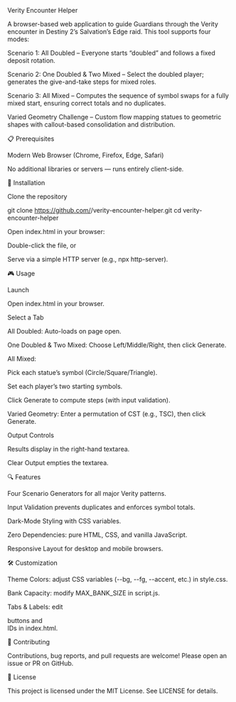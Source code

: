 Verity Encounter Helper

A browser-based web application to guide Guardians through the Verity encounter in Destiny 2’s Salvation’s Edge raid. This tool supports four modes:

Scenario 1: All Doubled – Everyone starts “doubled” and follows a fixed deposit rotation.

Scenario 2: One Doubled & Two Mixed – Select the doubled player; generates the give-and-take steps for mixed roles.

Scenario 3: All Mixed – Computes the sequence of symbol swaps for a fully mixed start, ensuring correct totals and no duplicates.

Varied Geometry Challenge – Custom flow mapping statues to geometric shapes with callout-based consolidation and distribution.

📋 Prerequisites

Modern Web Browser (Chrome, Firefox, Edge, Safari)

No additional libraries or servers — runs entirely client-side.

🚀 Installation

Clone the repository

git clone https://github.com/<your-username>/verity-encounter-helper.git
cd verity-encounter-helper

Open index.html in your browser:

Double-click the file, or

Serve via a simple HTTP server (e.g., npx http-server).

🎮 Usage

Launch

Open index.html in your browser.

Select a Tab

All Doubled: Auto-loads on page open.

One Doubled & Two Mixed: Choose Left/Middle/Right, then click Generate.

All Mixed:

Pick each statue’s symbol (Circle/Square/Triangle).

Set each player’s two starting symbols.

Click Generate to compute steps (with input validation).

Varied Geometry: Enter a permutation of CST (e.g., TSC), then click Generate.

Output Controls

Results display in the right-hand textarea.

Clear Output empties the textarea.

🔍 Features

Four Scenario Generators for all major Verity patterns.

Input Validation prevents duplicates and enforces symbol totals.

Dark-Mode Styling with CSS variables.

Zero Dependencies: pure HTML, CSS, and vanilla JavaScript.

Responsive Layout for desktop and mobile browsers.

🛠️ Customization

Theme Colors: adjust CSS variables (--bg, --fg, --accent, etc.) in style.css.

Bank Capacity: modify MAX_BANK_SIZE in script.js.

Tabs & Labels: edit <nav> buttons and <section> IDs in index.html.

🤝 Contributing

Contributions, bug reports, and pull requests are welcome! Please open an issue or PR on GitHub.

📝 License

This project is licensed under the MIT License. See LICENSE for details.
